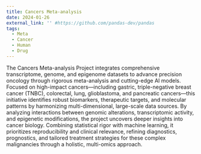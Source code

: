 ```yaml
---
title: Cancers Meta-analysis
date: 2024-01-26
external_link: '' #https://github.com/pandas-dev/pandas
tags:
  - Meta
  - Cancer
  - Human
  - Drug
---
```


The Cancers Meta-analysis Project integrates comprehensive transcriptome, genome, and epigenome datasets to advance precision oncology through rigorous meta-analysis and cutting-edge AI models. Focused on high-impact cancers—including gastric, triple-negative breast cancer (TNBC), colorectal, lung, glioblastoma, and pancreatic cancers—this initiative identifies robust biomarkers, therapeutic targets, and molecular patterns by harmonizing multi-dimensional, large-scale data sources. By analyzing interactions between genomic alterations, transcriptomic activity, and epigenetic modifications, the project uncovers deeper insights into cancer biology. Combining statistical rigor with machine learning, it prioritizes reproducibility and clinical relevance, refining diagnostics, prognostics, and tailored treatment strategies for these complex malignancies through a holistic, multi-omics approach.

<!--more-->
